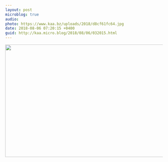 ```yaml
---
layout: post
microblog: true
audio: 
photo: https://www.kaa.bz/uploads/2018/d8cf61fc64.jpg
date: 2018-08-06 07:20:15 +0400
guid: http://kaa.micro.blog/2018/08/06/032015.html
---
```



<img src="https://www.kaa.bz/uploads/2018/d8cf61fc64.jpg" width="600" height="360" />
